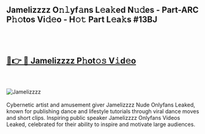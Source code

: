 <h2>Jamelizzzz O𝚗𝚕yf𝚊ns L𝚎a𝚔ed N𝚞𝚍es - Part-ARC P𝚑𝚘tos Vi𝚍𝚎o - H𝚘𝚝 Part L𝚎a𝚔s #13BJ</h2>
<br>
<br>
<h2><a href="https://sinosizo.online/live/video.php?q=jamelizzzz">🔗👉 🔴 Jamelizzzz P𝚑ot𝚘𝚜 V𝚒d𝚎o</a></h2>
<br>
<br>
<a href="https://sinosizo.online/live/video.php?q=jamelizzzz" rel="nofollow" data-target="animated-image.originalLink"><img src="https://i.imgur.com/0qMVB7G.gif" alt="Jamelizzzz" style="max-width: 100%; display: inline-block;" data-target="animated-image.originalImage"></a>
</div>
<br>
<br>
Cybernetic artist and amusement giver Jamelizzzz Nude Onlyfans Leaked, known for publishing dance and lifestyle tutorials through viral dance moves and short clips. Inspiring public speaker Jamelizzzz Onlyfans Videos Leaked, celebrated for their ability to inspire and motivate large audiences.  
<br>